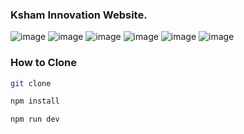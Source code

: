 ### Ksham Innovation Website.

![image](https://github.com/BroLetsCodeIt/Ksham_Innovation_Website_using_NextJS/assets/113767803/2e859841-20f0-498c-b79e-a6f2b8d88807)
![image](https://github.com/BroLetsCodeIt/Ksham_Innovation_Website_using_NextJS/assets/113767803/b119b5fa-26b7-46ab-8f16-22a1c366ab62)
![image](https://github.com/BroLetsCodeIt/Ksham_Innovation_Website_using_NextJS/assets/113767803/fd459f83-51fd-4fd3-9af7-0b28b64390d6)
![image](https://github.com/BroLetsCodeIt/Ksham_Innovation_Website_using_NextJS/assets/113767803/d8dc4600-d77c-4a88-b51a-2b1703e28c8c)
![image](https://github.com/BroLetsCodeIt/Ksham_Innovation_Website_using_NextJS/assets/113767803/c8df96bc-98c5-4bcf-8876-2b5bce4f7baf)
![image](https://github.com/BroLetsCodeIt/Ksham_Innovation_Website_using_NextJS/assets/113767803/bba2f901-bb83-42b6-a6a3-c5887358290b)


### How to Clone 

```sh
git clone 
```

```sh
npm install
```

```sh
npm run dev
```
